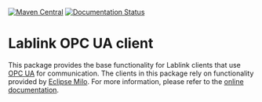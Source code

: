 [![Maven Central](https://img.shields.io/maven-central/v/at.ac.ait.lablink.clients/opcuaclient.svg?label=Maven%20Central)](https://search.maven.org/search?q=g:%22at.ac.ait.lablink.clients%22%20AND%20a:%22opcuaclient%22)
[![Documentation Status](https://readthedocs.org/projects/ait-lablink-opc-ua-client/badge/?version=latest)](https://ait-lablink.readthedocs.io/projects/ait-lablink-opc-ua-client/en/latest/)

# Lablink OPC UA client

This package provides the base functionality for Lablink clients that use [OPC UA](https://reference.opcfoundation.org) for communication.
The clients in this package rely on functionality provided by [Eclipse Milo](https://github.com/eclipse/milo).
For more information, please refer to the [online documentation](https://ait-lablink.readthedocs.io/projects/ait-lablink-opc-ua-client).
